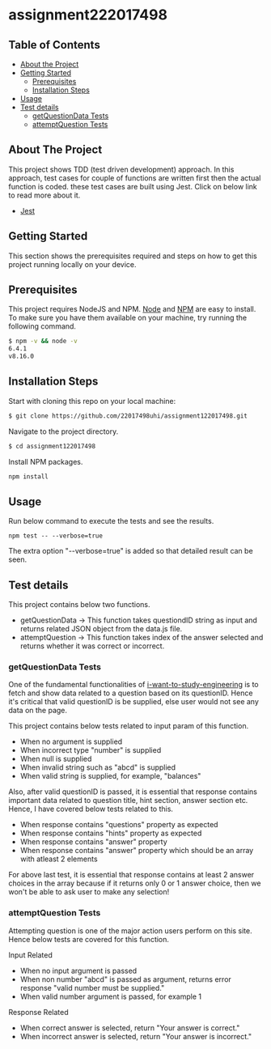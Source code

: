 # assignment222017498

<!-- TABLE OF CONTENTS -->
## Table of Contents

* [About the Project](#about-the-project)
* [Getting Started](#getting-started)
    * [Prerequisites](#prerequisites)
    * [Installation Steps](#installation)
* [Usage](#usage)
* [Test details](#test-details)
    * [getQuestionData Tests](#getquestiondata-tests)
    * [attemptQuestion Tests](#attemptquestion-tests)



<!-- ABOUT THE PROJECT -->
## About The Project
This project shows TDD (test driven development) approach. In this approach, test cases for couple of functions are written first then the actual function is coded. these test cases are built using Jest. Click on below link to read more about it.
* [Jest](https://jestjs.io/)



<!-- GETTING STARTED -->
## Getting Started

This section shows the prerequisites required and steps on how to get this project running locally on your device.

## Prerequisites

This project requires NodeJS and NPM.
[Node](http://nodejs.org/) and [NPM](https://npmjs.org/) are easy to install.
To make sure you have them available on your machine,
try running the following command.

```sh
$ npm -v && node -v
6.4.1
v8.16.0
```

## Installation Steps

Start with cloning this repo on your local machine:

```sh
$ git clone https://github.com/22017498uhi/assignment122017498.git
```
Navigate to the project directory.
```sh
$ cd assignment122017498
```

Install NPM packages.
```sh
npm install
```


<!-- USAGE EXAMPLES -->
## Usage
Run below command to execute the tests and see the results.
```
npm test -- --verbose=true
```

The extra option "--verbose=true" is added so that detailed result can be seen.

## Test details
This project contains below two functions.
* getQuestionData -> This function takes questiondID string as input and returns related JSON object from the data.js file.
* attemptQuestion -> This function takes index of the answer selected and returns whether it was correct or incorrect.

### getQuestionData Tests
One of the fundamental functionalities of [i-want-to-study-engineering](https://i-want-to-study-engineering.org/q/balances) is to fetch and show data related to a question based on its questionID.
Hence it's critical that valid questionID is be supplied, else user would not see any data on the page.

This project contains below tests related to input param of this function.
* When no argument is supplied
* When incorrect type "number" is supplied
* When null is supplied
* When invalid string such as "abcd" is supplied
* When valid string is supplied, for example, "balances"

Also, after valid questionID is passed, it is essential that response contains important data related to question title, hint section, answer section etc. Hence, I have covered below tests related to this.
* When response contains "questions" property as expected 
* When response contains "hints" property as expected
* When response contains "answer" property
* When response contains "answer" property which should be an array with atleast 2 elements

For above last test, it is essential that response contains at least 2 answer choices in the array because if it returns only 0 or 1 answer choice, then we won't be able to ask user to make any selection!

### attemptQuestion Tests
Attempting question is one of the major action users perform on this site. Hence below tests are covered for this function. 

Input Related
* When no input argument is passed
* When non number "abcd" is passed as argument, returns error response "valid number must be supplied."
* When valid number argument is passed, for example 1

Response Related
* When correct answer is selected, return "Your answer is correct."
* When incorrect answer is selected, return "Your answer is incorrect." 
